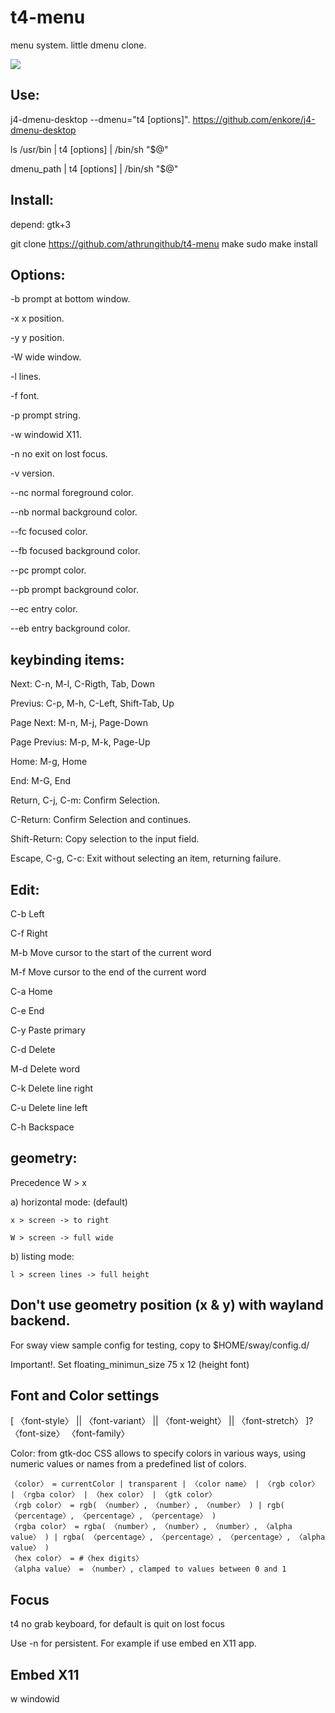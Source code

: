 # t4-menu
menu system. little dmenu clone.

![](https://i.imgur.com/29FEPAa.png)

## Use:
  j4-dmenu-desktop --dmenu="t4 [options]". https://github.com/enkore/j4-dmenu-desktop

  ls /usr/bin | t4 [options] | /bin/sh "$@"

  dmenu_path | t4 [options] | /bin/sh "$@"

## Install:
depend: gtk+3

git clone https://github.com/athrungithub/t4-menu
make
sudo make install

## Options:
  -b    prompt at bottom window.
  -x    x position.
  -y    y position.
  -W    wide window.
  -l    lines.
  -f    font.
  -p    prompt string.
  -w    windowid X11.
  -n    no exit on lost focus.
  -v    version.
  --nc  normal foreground color.
  --nb  normal background color.
  --fc  focused color.
  --fb  focused background color.
  --pc  prompt color.
  --pb  prompt background color.
  --ec  entry color.
  --eb  entry background color.

## keybinding items:
  Next: C-n, M-l, C-Rigth, Tab, Down

  Previus: C-p, M-h, C-Left, Shift-Tab, Up

  Page Next: M-n, M-j, Page-Down

  Page Previus: M-p, M-k, Page-Up

  Home: M-g, Home

  End: M-G, End

  Return, C-j, C-m: Confirm Selection.

  C-Return: Confirm Selection and continues.

  Shift-Return: Copy selection to the input field.

  Escape, C-g, C-c: Exit without selecting an item, returning failure.
##  Edit:
  C-b Left

  C-f Right

  M-b Move cursor to the start of the current word

  M-f Move cursor to the end of the current word

  C-a Home

  C-e End

  C-y Paste primary

  C-d Delete

  M-d Delete word

  C-k Delete line right

  C-u Delete line left

  C-h Backspace

## geometry:
  Precedence W > x

  a) horizontal mode: (default)

    x > screen -> to right

    W > screen -> full wide

  b) listing mode:

    l > screen lines -> full height

## Don't use geometry position (x & y) with wayland backend.
  For sway view sample config for testing, copy to $HOME/sway/config.d/

  Important!. Set floating_minimun_size  75 x 12 (height font)

## Font and Color settings
  [ 〈font-style〉 || 〈font-variant〉 || 〈font-weight〉 || 〈font-stretch〉 ]? 〈font-size〉 〈font-family〉

  Color:
    from gtk-doc
    CSS allows to specify colors in various ways, using numeric values or names from a predefined list of colors.

    〈color〉 = currentColor | transparent | 〈color name〉 | 〈rgb color〉 | 〈rgba color〉 | 〈hex color〉 | 〈gtk color〉
    〈rgb color〉 = rgb( 〈number〉, 〈number〉, 〈number〉 ) | rgb( 〈percentage〉, 〈percentage〉, 〈percentage〉 )
    〈rgba color〉 = rgba( 〈number〉, 〈number〉, 〈number〉, 〈alpha value〉 ) | rgba( 〈percentage〉, 〈percentage〉, 〈percentage〉, 〈alpha value〉 )
    〈hex color〉 = #〈hex digits〉
    〈alpha value〉 = 〈number〉, clamped to values between 0 and 1

## Focus
  t4 no grab keyboard, for default is quit on lost focus

  Use -n for persistent. For example if use embed en X11 app.

## Embed X11
  w  windowid
